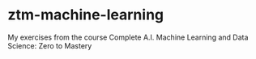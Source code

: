 # ztm-machine-learning
My exercises  from the course Complete A.I. Machine Learning and Data Science: Zero to Mastery
